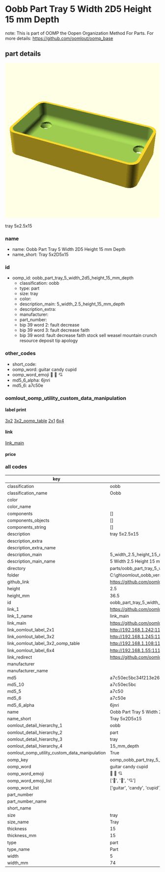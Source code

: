 # Oobb Part Tray 5 Width 2D5 Height 15 mm Depth  

note: This is part of OOMP the Oopen Organization Method For Parts. For more details: https://github.com/oomlout/oomp_base

##  part details
  

[![](3dpr.png)](3dpr.png)

tray 5x2.5x15



### name
* name: Oobb Part Tray 5 Width 2D5 Height 15 mm Depth
* name_short: Tray 5x2D5x15 
### id
* oomp_id: oobb_part_tray_5_width_2d5_height_15_mm_depth
  * classification: oobb
  * type: part
  * size: tray
  * color: 
  * description_main: 5_width_2.5_height_15_mm_depth
  * description_extra: 
  * manufacturer: 
  * part_number: 
  * bip 39 word 2: fault decrease
  * bip 39 word 3: fault decrease faith
  * bip 39 word: fault decrease faith stock sell weasel mountain crunch resource deposit tip apology

### other_codes
* short_code: 
* oomp_word: guitar candy cupid
* oomp_word_emoji :guitar: :candy: :cupid:
* md5_6_alpha: 6jnri
* md5_6: a7c50e






### oomlout_oomp_utility_custom_data_manipulation
#### label print
[3x2](http://192.168.1.245:1112/?label=oomp%206jnri)
[3x2_oomp_table](http://192.168.1.108:1112/?label=oomp%206jnri)
[2x1](http://192.168.1.242:1112/?label=oomp%206jnri)
[6x4](http://192.168.1.55:1112/?label=oomp%206jnri)    

#### link

[link_main](https://github.com/oomlout/oomlout_oobb_version_4_generated_parts/tree/main/navigation_oomp/oobb/part/tray/5_width_2.5_height_15_mm_depth/part)                              

#### price







### all codes 
| key | value |  
| --- | --- |  
| classification | oobb |  
| classification_name | Oobb |  
| color |  |  
| color_name |  |  
| components | [] |  
| components_objects | [] |  
| components_string | [] |  
| description | tray 5x2.5x15 |  
| description_extra |  |  
| description_extra_name |  |  
| description_main | 5_width_2.5_height_15_mm_depth |  
| description_main_name | 5 Width 2.5 Height 15 mm Depth |  
| directory | parts/oobb_part_tray_5_width_2d5_height_15_mm_depth |  
| folder | C:\gh\oomlout_oobb_version_4_generated_parts\parts\oobb_part_tray_5_width_2d5_height_15_mm_depth |  
| github_link | https://github.com/oomlout/oomlout_oomp_part_src/tree/main/parts/oobb_part_tray_5_width_2d5_height_15_mm_depth |  
| height | 2.5 |  
| height_mm | 36.5 |  
| id | oobb_part_tray_5_width_2d5_height_15_mm_depth |  
| link_1 | https://github.com/oomlout/oomlout_oobb_version_4_generated_parts/tree/main/navigation_oomp/oobb/part/tray/5_width_2.5_height_15_mm_depth/part |  
| link_1_name | link_main |  
| link_main | https://github.com/oomlout/oomlout_oobb_version_4_generated_parts/tree/main/navigation_oomp/oobb/part/tray/5_width_2.5_height_15_mm_depth/part |  
| link_oomlout_label_2x1 | http://192.168.1.242:1112/?label=oomp%206jnri |  
| link_oomlout_label_3x2 | http://192.168.1.245:1112/?label=oomp%206jnri |  
| link_oomlout_label_3x2_oomp_table | http://192.168.1.108:1112/?label=oomp%206jnri |  
| link_oomlout_label_6x4 | http://192.168.1.55:1112/?label=oomp%206jnri |  
| link_redirect | https://github.com/oomlout/oomlout_oobb_version_4_generated_parts/tree/main/parts/oobb_tray_05_2d5_15 |  
| manufacturer |  |  
| manufacturer_name |  |  
| md5 | a7c50ec5bc34f213e261bd60a40e4a9f |  
| md5_10 | a7c50ec5bc |  
| md5_5 | a7c50 |  
| md5_6 | a7c50e |  
| md5_6_alpha | 6jnri |  
| name | Oobb Part Tray 5 Width 2D5 Height 15 mm Depth |  
| name_short | Tray 5x2D5x15  |  
| oomlout_detail_hierarchy_1 | oobb |  
| oomlout_detail_hierarchy_2 | part |  
| oomlout_detail_hierarchy_3 | tray |  
| oomlout_detail_hierarchy_4 | 15_mm_depth |  
| oomlout_oomp_utility_custom_data_manipulation | True |  
| oomp_key | oomp_oobb_part_tray_5_width_2d5_height_15_mm_depth |  
| oomp_word | guitar candy cupid |  
| oomp_word_emoji | :guitar: :candy: :cupid: |  
| oomp_word_emoji_list | [':guitar:', ':candy:', ':cupid:'] |  
| oomp_word_list | ['guitar', 'candy', 'cupid'] |  
| part_number |  |  
| part_number_name |  |  
| short_name |  |  
| size | tray |  
| size_name | Tray |  
| thickness | 15 |  
| thickness_mm | 15 |  
| type | part |  
| type_name | Part |  
| width | 5 |  
| width_mm | 74 |  
